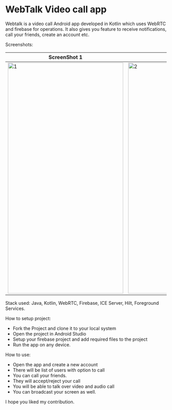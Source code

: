 # WebTalk Video call app

Webtalk is a video call Android app developed in Kotlin which uses WebRTC and firebase for operations. It also gives you feature to
receive notifications, call your friends, create an account etc.

Screenshots:

| ScreenShot 1  | ScreenShot 2  |
| ------------- | ------------- |
| <img src="https://github.com/bhaskarblur/mini-projects/assets/85757758/309c96b2-f144-42c1-ba58-fdc508576c42"  alt="1" width = 360px height = 720px >  | <img src="https://github.com/bhaskarblur/mini-projects/assets/85757758/18232ea3-cfcc-4d35-8fc2-e2c80fca94a8" alt="2" width = 360px height = 720px > |

Stack used: Java, Kotlin, WebRTC, Firebase, ICE Server, Hilt, Foreground Services.

How to setup project:
- Fork the Project and clone it to your local system
- Open the project in Android Studio
- Setup your firebase project and add required files to the project
- Run the app on any device.

How to use:
- Open the app and create a new account
- There will be list of users with option to call
- You can call your friends.
- They will accept/reject your call
- You will be able to talk over video and audio call
- You can broadcast your screen as well.

I hope you liked my contribution.
